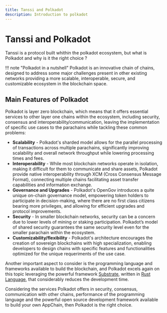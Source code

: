```yaml
---
title: Tanssi and Polkadot
description: Introduction to polkadot
---
```


# Tanssi and Polkadot

Tanssi is a protocol built whithin the polkadot ecosystem, but what is Polkadot and why is it the right choice ?

!!! note "Polkadot in a nutshell"
    Polkadot is an innovative chain of chains, designed to address some major challenges present in other existing networks providing a more scalable, interoperable, secure, and customizable ecosystem in the blockchain space.

## Main Features of Polkadot

Polkadot is layer zero blockchain, which means that it offers essential services to other layer one chains within the ecosystem, including security, consensus and interoperability/communication, leaving the implementation of specific use cases to the parachains while tackling these common problems:

- **Scalability** - Polkadot's sharded model allows for the parallel processing of transactions across multiple parachains, significantly improving scalability and overall network throughput while lowering processing times and fees. 
- **Interoperability** - While most blockchain networks operate in isolation, making it difficult for them to communicate and share assets, Polkadot provide native interoperability through XCM (Cross Consensus Message Format), connecting multiple chains facilitating asset transfer capabilities and information exchange.
- **Governance and Upgrades** - Polkadot's OpenGov introduces a quite unique on-chain governance model, empowering token holders to participate in decision-making, where there are no first class citizens bearing more privileges, and allowing for efficient upgrades and protocol improvements.
- **Security** - In smaller blockchain networks, security can be a concern due to lower levels of mining or staking participation. Polkadot’s model of shared security guarantees the same security level even for the smaller parachain within the ecosystem.
- **Customizability/flexibility** - Polkadot's architecture encourages the creation of sovereign blockchains with high specialization, enabling developers to design chains with specific features and functionalities optimized for the unique requeriments of the use case.

Another important aspect to consider is the programming language and frameworks available to build the blockchain, and Polkadot excels again on this topic leveraging the powerful framework [Substrate](https://substrate.io), written in [Rust Language](https://www.rust-lang.org), that considerably reduces the development time.

Considering the services Polkadot offers in security, consensus, communication with other chains, performance of the programming language and the powerful open source development framework available to build your own AppChain, then Polkadot is the right choice.
